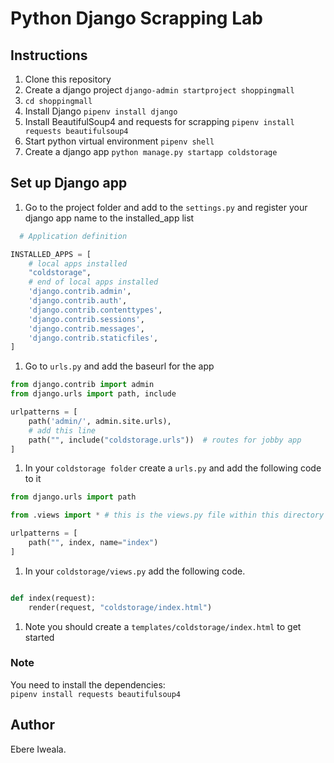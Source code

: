 
# Python Django Scrapping Lab

## Instructions
1. Clone this repository
1. Create a django project `django-admin startproject shoppingmall`
1. `cd shoppingmall`
1. Install Django `pipenv install django`
1. Install BeautifulSoup4 and requests for scrapping `pipenv install requests beautifulsoup4`
1. Start python virtual environment `pipenv shell`
1. Create a django app `python manage.py startapp coldstorage`



## Set up Django app
1. Go to the project folder and add to the `settings.py` and register your django app name to the installed_app list
```python
  # Application definition

INSTALLED_APPS = [
    # local apps installed
    "coldstorage",
    # end of local apps installed
    'django.contrib.admin',
    'django.contrib.auth',
    'django.contrib.contenttypes',
    'django.contrib.sessions',
    'django.contrib.messages',
    'django.contrib.staticfiles',
]

```
1. Go to `urls.py` and add the baseurl for the app
```python
from django.contrib import admin
from django.urls import path, include

urlpatterns = [
    path('admin/', admin.site.urls),
    # add this line
    path("", include("coldstorage.urls"))  # routes for jobby app
]

```

1. In your `coldstorage folder` create a `urls.py` and add the following code to it
```python
from django.urls import path

from .views import * # this is the views.py file within this directory

urlpatterns = [
    path("", index, name="index")
]

```

1. In your `coldstorage/views.py` add the following code.
```python

def index(request):
    render(request, "coldstorage/index.html")
```


1. Note you should create a `templates/coldstorage/index.html` to get started 


### Note
You need to install the dependencies:  
`pipenv install requests beautifulsoup4`


## Author
Ebere Iweala.
